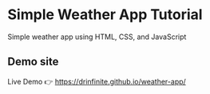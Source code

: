 # Simple Weather App Tutorial

Simple weather app using HTML, CSS, and JavaScript

## Demo site

Live Demo 👉 https://drinfinite.github.io/weather-app/
